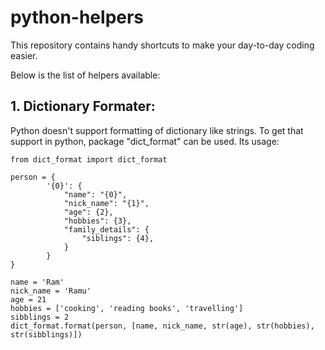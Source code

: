 # python-helpers
This repository contains handy shortcuts to make your day-to-day coding easier.

Below is the list of helpers available:

## 1.  Dictionary Formater:
Python doesn't support formatting of dictionary like strings. To get that support in python, package "dict_format" can be used. Its usage:
```
from dict_format import dict_format

person = {
        '{0}': {
            "name": "{0}",
            "nick_name": "{1}",
            "age": {2},
            "hobbies": {3},
            "family_details": {
                "siblings": {4},
            }
        }
}

name = 'Ram'
nick_name = 'Ramu'
age = 21
hobbies = ['cooking', 'reading books', 'travelling']
sibblings = 2
dict_format.format(person, [name, nick_name, str(age), str(hobbies), str(sibblings)])
```                                                    
